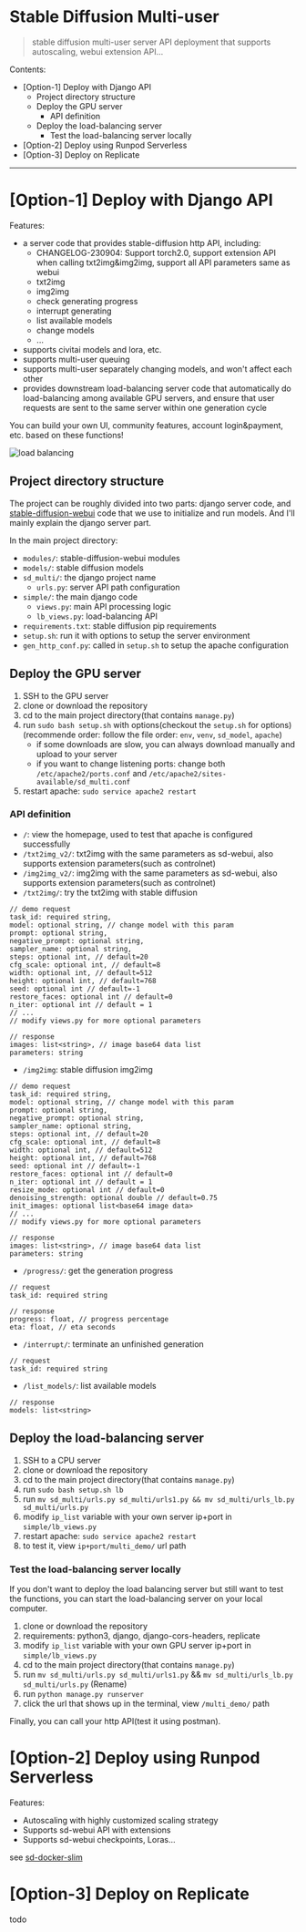 # Stable Diffusion Multi-user
> stable diffusion multi-user server API deployment that supports autoscaling, webui extension API...

Contents:

- [Option-1] Deploy with Django API
    - Project directory structure
    - Deploy the GPU server
        - API definition
    - Deploy the load-balancing server
        - Test the load-balancing server locally
- [Option-2] Deploy using Runpod Serverless
- [Option-3] Deploy on Replicate

--------

# [Option-1] Deploy with Django API

Features: 

- a server code that provides stable-diffusion http API, including:
    - CHANGELOG-230904: Support torch2.0, support extension API when calling txt2img&img2img, support all API parameters same as webui
    - txt2img
    - img2img
    - check generating progress
    - interrupt generating
    - list available models
    - change models
    - ...
- supports civitai models and lora, etc.
- supports multi-user queuing
- supports multi-user separately changing models, and won't affect each other
- provides downstream load-balancing server code that automatically do load-balancing among available GPU servers, and ensure that user requests are sent to the same server within one generation cycle

You can build your own UI, community features, account login&payment, etc. based on these functions!

![load balancing](vx_images/516000908230643.jpg)

## Project directory structure

The project can be roughly divided into two parts: django server code, and [stable-diffusion-webui](https://github.com/AUTOMATIC1111/stable-diffusion-webui) code that we use to initialize and run models. And I'll mainly explain the django server part.

In the main project directory:

- `modules/`: stable-diffusion-webui modules
- `models/`: stable diffusion models
- `sd_multi/`: the django project name
    - `urls.py`: server API path configuration
- `simple/`: the main django code
    - `views.py`: main API processing logic
    - `lb_views.py`: load-balancing API
- `requirements.txt`: stable diffusion pip requirements
- `setup.sh`: run it with options to setup the server environment
- `gen_http_conf.py`: called in `setup.sh` to setup the apache configuration

## Deploy the GPU server

1. SSH to the GPU server
2. clone or download the repository
3. cd to the main project directory(that contains `manage.py`)
4. run `sudo bash setup.sh` with options(checkout the `setup.sh` for options)(recommende order: follow the file order: `env`, `venv`, `sd_model`, `apache`)
    - if some downloads are slow, you can always download manually and upload to your server
    - if you want to change listening ports: change both `/etc/apache2/ports.conf` and `/etc/apache2/sites-available/sd_multi.conf`
5. restart apache: `sudo service apache2 restart`

### API definition

- `/`: view the homepage, used to test that apache is configured successfully
- `/txt2img_v2/`: txt2img with the same parameters as sd-webui, also supports extension parameters(such as controlnet)
- `/img2img_v2/`: img2img with the same parameters as sd-webui, also supports extension parameters(such as controlnet)
- `/txt2img/`: try the txt2img with stable diffusion
```
// demo request
task_id: required string,
model: optional string, // change model with this param
prompt: optional string,
negative_prompt: optional string,
sampler_name: optional string,
steps: optional int, // default=20
cfg_scale: optional int, // default=8
width: optional int, // default=512
height: optional int, // default=768
seed: optional int // default=-1
restore_faces: optional int // default=0
n_iter: optional int // default = 1
// ...
// modify views.py for more optional parameters

// response
images: list<string>, // image base64 data list
parameters: string
```

- `/img2img`: stable diffusion img2img
```
// demo request
task_id: required string,
model: optional string, // change model with this param
prompt: optional string,
negative_prompt: optional string,
sampler_name: optional string,
steps: optional int, // default=20
cfg_scale: optional int, // default=8
width: optional int, // default=512
height: optional int, // default=768
seed: optional int // default=-1
restore_faces: optional int // default=0
n_iter: optional int // default = 1
resize_mode: optional int // default=0
denoising_strength: optional double // default=0.75
init_images: optional list<base64 image data>
// ...
// modify views.py for more optional parameters

// response
images: list<string>, // image base64 data list
parameters: string
```

- `/progress/`: get the generation progress
```
// request
task_id: required string

// response
progress: float, // progress percentage
eta: float, // eta seconds
```

- `/interrupt/`: terminate an unfinished generation
```
// request
task_id: required string
```

- `/list_models/`: list available models
```
// response
models: list<string>
```

## Deploy the load-balancing server

1. SSH to a CPU server
2. clone or download the repository
3. cd to the main project directory(that contains `manage.py`)
4. run `sudo bash setup.sh lb`
5. run `mv sd_multi/urls.py sd_multi/urls1.py && mv sd_multi/urls_lb.py sd_multi/urls.py`
6. modify `ip_list` variable with your own server ip+port in `simple/lb_views.py`
7. restart apache: `sudo service apache2 restart`
8. to test it, view `ip+port/multi_demo/` url path

### Test the load-balancing server locally
If you don't want to deploy the load balancing server but still want to test the functions, you can start the load-balancing server on your local computer.

1. clone or download the repository
2. requirements: python3, django, django-cors-headers, replicate
3. modify `ip_list` variable with your own GPU server ip+port in `simple/lb_views.py`
4. cd to the main project directory(that contains `manage.py`)
5. run `mv sd_multi/urls.py sd_multi/urls1.py` && `mv sd_multi/urls_lb.py sd_multi/urls.py` (Rename)
6. run `python manage.py runserver`
7. click the url that shows up in the terminal, view `/multi_demo/` path

Finally, you can call your http API(test it using postman).

# [Option-2] Deploy using Runpod Serverless

Features:

- Autoscaling with highly customized scaling strategy
- Supports sd-webui API with extensions
- Supports sd-webui checkpoints, Loras...

see [sd-docker-slim](https://github.com/wolverinn/stable-diffusion-multi-user/tree/master/sd-docker-slim)

# [Option-3] Deploy on Replicate
todo